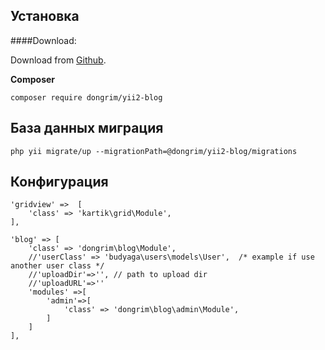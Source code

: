 Установка
------------

####Download:

Download from [Github](https://github.com/YaroslavFedan/yii2-blog).

**Composer**
```
composer require dongrim/yii2-blog
```

База данных миграция
--------
```
php yii migrate/up --migrationPath=@dongrim/yii2-blog/migrations
```


Конфигурация
---------

```
'gridview' =>  [
    'class' => 'kartik\grid\Module',
],

'blog' => [
    'class' => 'dongrim\blog\Module',
    //'userClass' => 'budyaga\users\models\User',  /* example if use another user class */
    //'uploadDir'=>'', // path to upload dir
    //'uploadURL'=>''  
    'modules' =>[
        'admin'=>[
            'class' => 'dongrim\blog\admin\Module',
        ]
    ]
],

```
